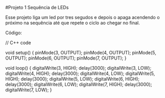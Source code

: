 #Projeto 1 Sequência de LEDs

Esse projeto liga um led por tres segudos e depois o apaga acendendo o próximo na sequência até que repete o ciclo ao chegar no final.

Código:

// C++ code

void setup()
{
  pinMode(3, OUTPUT);
  pinMode(4, OUTPUT);
  pinMode(5, OUTPUT);
  pinMode(6, OUTPUT);
  pinMode(7, OUTPUT);
}

void loop()
{
  digitalWrite(3, HIGH);
  delay(3000);
  digitalWrite(3, LOW);
  digitalWrite(4, HIGH);
  delay(3000);
  digitalWrite(4, LOW);
  digitalWrite(5, HIGH);
  delay(3000);
  digitalWrite(5, LOW);
  digitalWrite(6, HIGH);
  delay(3000);
  digitalWrite(6, LOW);
  digitalWrite(7, HIGH);
  delay(3000);
  digitalWrite(7, LOW);
}
